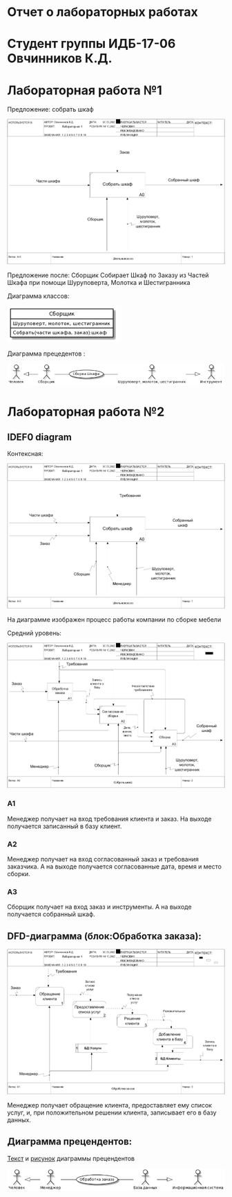 # Отчет о лабораторных работах
# Студент группы ИДБ-17-06 Овчинников К.Д.

# Лабораторная работа №1

Предложение: собрать шкаф

![A](https://github.com/Kiruhas/KirillOvchinnikov.github.io/blob/master/lab1/model_new.png?raw=true)

Предложение после: Сборщик Собирает Шкаф по Заказу из Частей Шкафа при помощи Шуруповерта, Молотка и Шестигранника 

Диаграмма классов: 

![A](https://github.com/Kiruhas/KirillOvchinnikov.github.io/blob/master/lab1/ClassDiagram_new.png?raw=true)

Диаграмма прецедентов : 

![A](https://github.com/Kiruhas/KirillOvchinnikov.github.io/blob/master/lab1/use_case_diagram_1.png?raw=true)

# Лабораторная работа №2

## IDEF0 diagram

Контексная:

![A](https://github.com/Kiruhas/KirillOvchinnikov.github.io/blob/master/lab2/model_1.png?raw=true)

На диаграмме изображен процесс работы компании по сборке мебели

Средний уровень:

![A](https://github.com/Kiruhas/KirillOvchinnikov.github.io/blob/master/lab2/model_2.png?raw=true)

### А1 
Менеджер получает на вход требования клиента и заказ. На выходе получается записанный в базу клиент.

### А2
Менеджер получает на вход согласованный заказ и требования заказчика. А на выходе получается согласованные дата, время и место сборки.

### А3
Сборщик получает на вход заказ и инструменты. А на выходе получается собранный шкаф.

## DFD-диаграмма (блок:Обработка заказа):

![A](https://github.com/Kiruhas/KirillOvchinnikov.github.io/blob/master/lab2/model_3.png?raw=true)

Менеджер получает обращение клиента, предоставляет ему список услуг, и, при положительном решении клиента, записывает его в базу данных.

## Диаграмма прецендентов:
[Текст](https://github.com/Kiruhas/KirillOvchinnikov.github.io/blob/master/lab2/classDiagram.png) и [рисунок](https://github.com/Kiruhas/KirillOvchinnikov.github.io/blob/master/lab2/classDiagram.txt) диаграммы прецендентов

![A](https://github.com/Kiruhas/KirillOvchinnikov.github.io/blob/master/lab2/classDiagram.png?raw=true)

